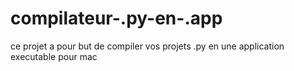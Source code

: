 # compilateur-.py-en-.app
ce projet a pour but de compiler vos projets .py en une application executable pour mac
